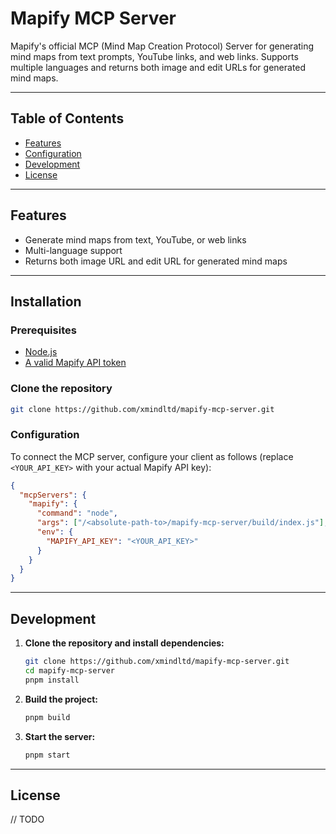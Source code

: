 # Mapify MCP Server

Mapify's official MCP (Mind Map Creation Protocol) Server for generating mind maps from text prompts, YouTube links, and web links. Supports multiple languages and returns both image and edit URLs for generated mind maps.

---

## Table of Contents
- [Features](#features)
- [Configuration](#configuration)
- [Development](#development)
- [License](#license)

---

## Features
- Generate mind maps from text, YouTube, or web links
- Multi-language support
- Returns both image URL and edit URL for generated mind maps

---

## Installation

### Prerequisites
- [Node.js](https://nodejs.org/)
- [A valid Mapify API token](https://mapify.so/app/all)

### Clone the repository
```bash
git clone https://github.com/xmindltd/mapify-mcp-server.git
```

### Configuration

To connect the MCP server, configure your client as follows (replace `<YOUR_API_KEY>` with your actual Mapify API key):

```json
{
  "mcpServers": {
    "mapify": {
      "command": "node",
      "args": ["/<absolute-path-to>/mapify-mcp-server/build/index.js"],
      "env": {
        "MAPIFY_API_KEY": "<YOUR_API_KEY>"
      }
    }
  }
}
```

---

## Development

1. **Clone the repository and install dependencies:**
    ```bash
    git clone https://github.com/xmindltd/mapify-mcp-server.git
    cd mapify-mcp-server
    pnpm install
    ```
2. **Build the project:**
    ```bash
    pnpm build
    ```
3. **Start the server:**
    ```bash
    pnpm start
    ```

---

## License

// TODO